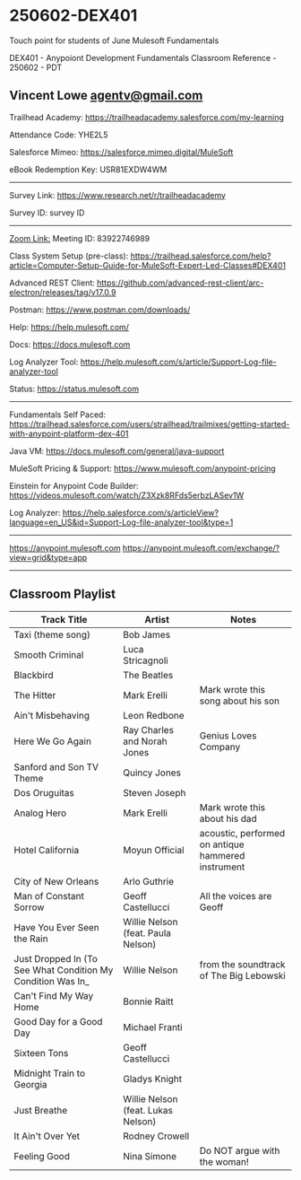 # 250602-DEX401
Touch point for students of June Mulesoft Fundamentals

DEX401 - Anypoiont Development Fundamentals Classroom Reference - 250602 - PDT

Vincent Lowe
agentv@gmail.com
-------------------------------------------------------------------------------------------------------------------
Trailhead Academy:						https://trailheadacademy.salesforce.com/my-learning

Attendance Code:							YHE2L5

Salesforce Mimeo:							https://salesforce.mimeo.digital/MuleSoft

eBook Redemption Key:					USR81EXDW4WM

-------------------------------------------------------------------------------------------------------------------
Survey Link:									https://www.research.net/r/trailheadacademy

Survey ID:										survey ID

-------------------------------------------------------------------------------------------------------------------
[Zoom Link:](https://salesforce-training.zoom.us/j/83922746989?pwd=h3Vo1DbwbQOzFnuHX8jgbOu9ysXTbt.1)
Meeting ID: 83922746989

Class System Setup (pre-class): https://trailhead.salesforce.com/help?article=Computer-Setup-Guide-for-MuleSoft-Expert-Led-Classes#DEX401

Advanced REST Client: https://github.com/advanced-rest-client/arc-electron/releases/tag/v17.0.9

Postman: https://www.postman.com/downloads/

Help: https://help.mulesoft.com/

Docs: https://docs.mulesoft.com

Log Analyzer Tool: https://help.mulesoft.com/s/article/Support-Log-file-analyzer-tool

Status: https://status.mulesoft.com 
   
------------------------------------------------------------------------------

Fundamentals Self Paced: https://trailhead.salesforce.com/users/strailhead/trailmixes/getting-started-with-anypoint-platform-dex-401

Java VM: https://docs.mulesoft.com/general/java-support

MuleSoft Pricing & Support: https://www.mulesoft.com/anypoint-pricing

Einstein for Anypoint Code Builder: https://videos.mulesoft.com/watch/Z3Xzk8RFds5erbzLASev1W

Log Analyzer: https://help.salesforce.com/s/articleView?language=en_US&id=Support-Log-file-analyzer-tool&type=1

------------------------------------------------------------------------------
https://anypoint.mulesoft.com
https://anypoint.mulesoft.com/exchange/?view=grid&type=app

-------------------------------------------------------------------------------------------------------------------
Classroom Playlist
-------------------------------------------------------------------------------------------------------------------
|Track Title|Artist|Notes|
|-----------|------|-----|
|Taxi (theme song)|Bob James||
|Smooth Criminal|Luca Stricagnoli||
|Blackbird|The Beatles||
|The Hitter|Mark Erelli|Mark wrote this song about his son|
|Ain't Misbehaving|Leon Redbone||
|Here We Go Again|Ray Charles and Norah Jones|Genius Loves Company|
|Sanford and Son TV Theme|Quincy Jones||
|Dos Oruguitas|Steven Joseph||
|Analog Hero|Mark Erelli|Mark wrote this about his dad|
|Hotel California|Moyun Official|acoustic, performed on antique hammered instrument|
|City of New Orleans|Arlo Guthrie||
|Man of Constant Sorrow|Geoff Castellucci|All the voices are Geoff|
|Have You Ever Seen the Rain|Willie Nelson (feat. Paula Nelson)||
|Just Dropped In (To See What Condition My Condition Was In_|Willie Nelson|from the soundtrack of The Big Lebowski|
|Can't Find My Way Home|Bonnie Raitt||
|Good Day for a Good Day|Michael Franti||
|Sixteen Tons|Geoff Castellucci||
|Midnight Train to Georgia|Gladys Knight||
|Just Breathe|Willie Nelson (feat. Lukas Nelson)||
|It Ain't Over Yet|Rodney Crowell||
|Feeling Good|Nina Simone|Do NOT argue with the woman!|









  
